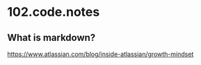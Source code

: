 # 102.code.notes
## What is markdown?
[
](https://www.atlassian.com/blog/inside-atlassian/growth-mindset)https://www.atlassian.com/blog/inside-atlassian/growth-mindset
